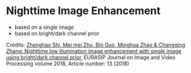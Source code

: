 # Nighttime Image Enhancement 

- based on a single image
- based on bright/dark channel prior

Credits: 
[Zhenghao Shi, Mei mei Zhu, Bin Guo, Minghua Zhao & Changqing Zhang: Nighttime low illumination image enhancement with single image using bright/dark channel prior](https://link.springer.com/article/10.1186/s13640-018-0251-4), EURASIP Journal on Image and Video Processing volume 2018, Article number: 13 (2018) 
